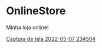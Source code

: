 # OnlineStore

Minha loja online!

[Captura de tela 2022-05-07 234504](https://user-images.githubusercontent.com/97136100/167279535-128b90cf-e23b-4ef4-814b-a89463ffe773.png)
